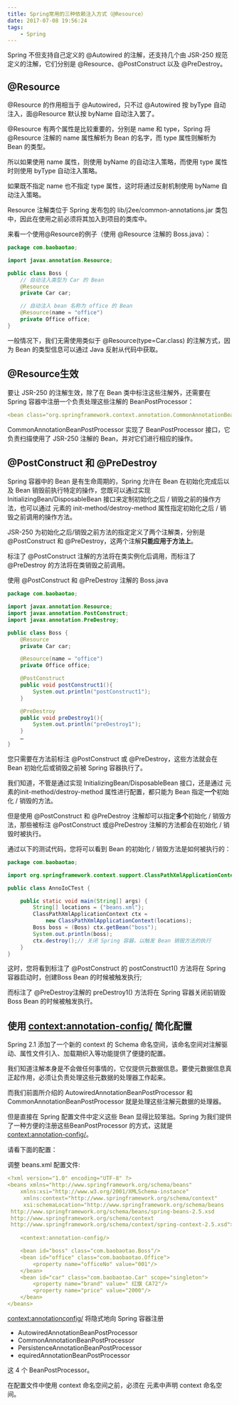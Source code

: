 ```yaml
---
title: Spring常用的三种依赖注入方式（@Resource）
date: 2017-07-08 19:56:24
tags: 
    - Spring
---
```


Spring 不但支持自己定义的 @Autowired 的注解，还支持几个由 JSR-250 规范定义的注解，它们分别是 @Resource、@PostConstruct 以及 @PreDestroy。

## @Resource
@Resource 的作用相当于 @Autowired，只不过 @Autowired 按 byType 自动注入，面@Resource 默认按 byName 自动注入罢了。

@Resource 有两个属性是比较重要的，分别是 name 和 type，Spring 将@Resource 注解的 name 属性解析为 Bean 的名字，而 type 属性则解析为 Bean 的类型。

所以如果使用 name 属性，则使用 byName 的自动注入策略，而使用 type 属性时则使用 byType 自动注入策略。

如果既不指定 name 也不指定 type 属性，这时将通过反射机制使用 byName 自动注入策略。

Resource 注解类位于 Spring 发布包的 lib/j2ee/common-annotations.jar 类包中，因此在使用之前必须将其加入到项目的类库中。

来看一个使用@Resource的例子（使用 @Resource 注解的 Boss.java）：

```java
package com.baobaotao;

import javax.annotation.Resource;

public class Boss {
    // 自动注入类型为 Car 的 Bean
    @Resource
    private Car car;

    // 自动注入 bean 名称为 office 的 Bean
    @Resource(name = "office")
    private Office office;
}
```
一般情况下，我们无需使用类似于 @Resource(type=Car.class) 的注解方式，因为 Bean 的类型信息可以通过 Java 反射从代码中获取。

## @Resource生效
要让 JSR-250 的注解生效，除了在 Bean 类中标注这些注解外，还需要在 Spring 容器中注册一个负责处理这些注解的 BeanPostProcessor：

```yaml
<bean class="org.springframework.context.annotation.CommonAnnotationBeanPostProcessor"/>
```

CommonAnnotationBeanPostProcessor 实现了 BeanPostProcessor 接口，它负责扫描使用了 JSR-250 注解的 Bean，并对它们进行相应的操作。

## @PostConstruct 和 @PreDestroy

Spring 容器中的 Bean 是有生命周期的，Spring 允许在 Bean 在初始化完成后以及 Bean 销毁前执行特定的操作，您既可以通过实现 InitializingBean/DisposableBean 接口来定制初始化之后 / 销毁之前的操作方法，也可以通过 <bean> 元素的 init-method/destroy-method 属性指定初始化之后 / 销毁之前调用的操作方法。

JSR-250 为初始化之后/销毁之前方法的指定定义了两个注解类，分别是 @PostConstruct 和 @PreDestroy，这两个注解**只能应用于方法上**。

标注了 @PostConstruct 注解的方法将在类实例化后调用，而标注了 @PreDestroy 的方法将在类销毁之前调用。

使用 @PostConstruct 和 @PreDestroy 注解的 Boss.java

```java
package com.baobaotao;

import javax.annotation.Resource;
import javax.annotation.PostConstruct;
import javax.annotation.PreDestroy;

public class Boss {
    @Resource
    private Car car;

    @Resource(name = "office")
    private Office office;

    @PostConstruct
    public void postConstruct1(){
        System.out.println("postConstruct1");
    }

    @PreDestroy
    public void preDestroy1(){
        System.out.println("preDestroy1"); 
    }
    …
}
```

您只需要在方法前标注 @PostConstruct 或 @PreDestroy，这些方法就会在 Bean 初始化后或销毁之前被 Spring 容器执行了。

我们知道，不管是通过实现 InitializingBean/DisposableBean 接口，还是通过 <bean> 元素的init-method/destroy-method 属性进行配置，都只能为 Bean 指定**一个**初始化 / 销毁的方法。

但是使用 @PostConstruct 和 @PreDestroy 注解却可以指定**多个**初始化 / 销毁方法，那些被标注 @PostConstruct 或@PreDestroy 注解的方法都会在初始化 / 销毁时被执行。

通过以下的测试代码，您将可以看到 Bean 的初始化 / 销毁方法是如何被执行的：

```java
package com.baobaotao;

import org.springframework.context.support.ClassPathXmlApplicationContext;

public class AnnoIoCTest {

    public static void main(String[] args) {
        String[] locations = {"beans.xml"};
        ClassPathXmlApplicationContext ctx = 
            new ClassPathXmlApplicationContext(locations);
        Boss boss = (Boss) ctx.getBean("boss");
        System.out.println(boss);
        ctx.destroy();// 关闭 Spring 容器，以触发 Bean 销毁方法的执行
    }
}
```
这时，您将看到标注了 @PostConstruct 的 postConstruct1() 方法将在 Spring 容器启动时，创建Boss Bean 的时候被触发执行;

而标注了 @PreDestroy注解的 preDestroy1() 方法将在 Spring 容器关闭前销毁Boss Bean 的时候被触发执行。

## 使用 <context:annotation-config/> 简化配置

Spring 2.1 添加了一个新的 context 的 Schema 命名空间，该命名空间对注解驱动、属性文件引入、加载期织入等功能提供了便捷的配置。

我们知道注解本身是不会做任何事情的，它仅提供元数据信息。要使元数据信息真正起作用，必须让负责处理这些元数据的处理器工作起来。

而我们前面所介绍的 AutowiredAnnotationBeanPostProcessor 和 CommonAnnotationBeanPostProcessor 就是处理这些注解元数据的处理器。

但是直接在 Spring 配置文件中定义这些 Bean 显得比较笨拙。Spring 为我们提供了一种方便的注册这些BeanPostProcessor 的方式，这就是 <context:annotation-config/>。

请看下面的配置：

调整 beans.xml 配置文件:

```yaml
<?xml version="1.0" encoding="UTF-8" ?>
<beans xmlns="http://www.springframework.org/schema/beans"
    xmlns:xsi="http://www.w3.org/2001/XMLSchema-instance"
     xmlns:context="http://www.springframework.org/schema/context"
     xsi:schemaLocation="http://www.springframework.org/schema/beans 
 http://www.springframework.org/schema/beans/spring-beans-2.5.xsd
 http://www.springframework.org/schema/context 
 http://www.springframework.org/schema/context/spring-context-2.5.xsd">
 
    <context:annotation-config/> 

    <bean id="boss" class="com.baobaotao.Boss"/>
    <bean id="office" class="com.baobaotao.Office">
        <property name="officeNo" value="001"/>
    </bean>
    <bean id="car" class="com.baobaotao.Car" scope="singleton">
        <property name="brand" value=" 红旗 CA72"/>
        <property name="price" value="2000"/>
    </bean>
</beans>
```

<context:annotationconfig/> 将隐式地向 Spring 容器注册
- AutowiredAnnotationBeanPostProcessor
- CommonAnnotationBeanPostProcessor
- PersistenceAnnotationBeanPostProcessor 
- equiredAnnotationBeanPostProcessor

这 4 个 BeanPostProcessor。

在配置文件中使用 context 命名空间之前，必须在 <beans> 元素中声明 context 命名空间。

